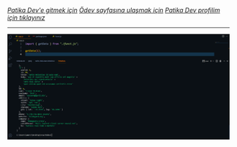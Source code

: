 [_Patika Dev'e gitmek için_](https://www.patika.dev/tr)
[_Ödev sayfasına ulaşmak için_](https://app.patika.dev/courses/react/odev1)
[_Patika Dev profilim için tıklayınız_](https://app.patika.dev/ssomrk)

---

![reactHw](/img/reacthw.png)
